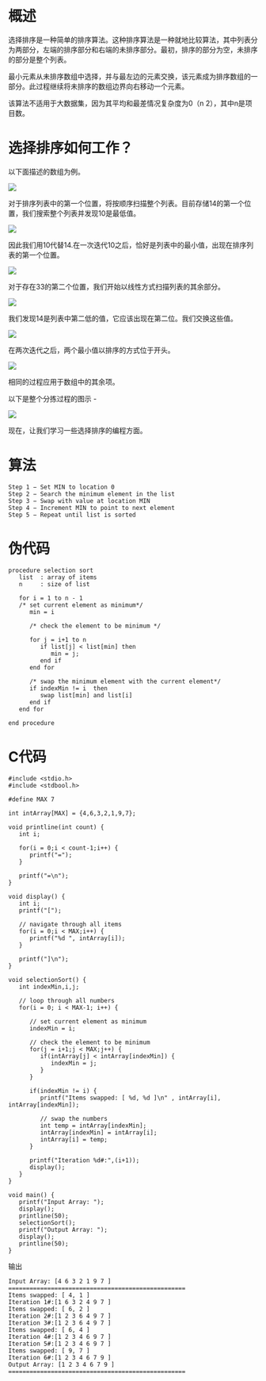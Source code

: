 # 概述
选择排序是一种简单的排序算法。这种排序算法是一种就地比较算法，其中列表分为两部分，左端的排序部分和右端的未排序部分。最初，排序的部分为空，未排序的部分是整个列表。

最小元素从未排序数组中选择，并与最左边的元素交换，该元素成为排序数组的一部分。此过程继续将未排序的数组边界向右移动一个元素。

该算法不适用于大数据集，因为其平均和最差情况复杂度为0（n 2），其中n是项目数。

# 选择排序如何工作？
以下面描述的数组为例。

![](./images/unsorted_array.jpg)

对于排序列表中的第一个位置，将按顺序扫描整个列表。目前存储14的第一个位置，我们搜索整个列表并发现10是最低值。

![](./images/selection_sort_1.jpg)

因此我们用10代替14.在一次迭代10之后，恰好是列表中的最小值，出现在排序列表的第一个位置。

![](./images/selection_sort_2.jpg)

对于存在33的第二个位置，我们开始以线性方式扫描列表的其余部分。

![](./images/selection_sort_3.jpg)

我们发现14是列表中第二低的值，它应该出现在第二位。我们交换这些值。

![](./images/selection_sort_4.jpg)

在两次迭代之后，两个最小值以排序的方式位于开头。

![](./images/selection_sort_5.jpg)

相同的过程应用于数组中的其余项。

以下是整个分拣过程的图示 -

![](./images/selection_sort.jpg)

现在，让我们学习一些选择排序的编程方面。

# 算法
```
Step 1 − Set MIN to location 0
Step 2 − Search the minimum element in the list
Step 3 − Swap with value at location MIN
Step 4 − Increment MIN to point to next element
Step 5 − Repeat until list is sorted
```
# 伪代码
```
procedure selection sort 
   list  : array of items
   n     : size of list

   for i = 1 to n - 1
   /* set current element as minimum*/
      min = i    
  
      /* check the element to be minimum */

      for j = i+1 to n 
         if list[j] < list[min] then
            min = j;
         end if
      end for

      /* swap the minimum element with the current element*/
      if indexMin != i  then
         swap list[min] and list[i]
      end if
   end for
	
end procedure

```
# C代码
```
#include <stdio.h>
#include <stdbool.h>

#define MAX 7

int intArray[MAX] = {4,6,3,2,1,9,7};

void printline(int count) {
   int i;
	
   for(i = 0;i < count-1;i++) {
      printf("=");
   }
	
   printf("=\n");
}

void display() {
   int i;
   printf("[");
	
   // navigate through all items 
   for(i = 0;i < MAX;i++) {
      printf("%d ", intArray[i]);
   }
	
   printf("]\n");
}

void selectionSort() {
   int indexMin,i,j;
	
   // loop through all numbers 
   for(i = 0; i < MAX-1; i++) { 
	
      // set current element as minimum 
      indexMin = i;
		
      // check the element to be minimum 
      for(j = i+1;j < MAX;j++) {
         if(intArray[j] < intArray[indexMin]) {
            indexMin = j;
         }
      }

      if(indexMin != i) {
         printf("Items swapped: [ %d, %d ]\n" , intArray[i], intArray[indexMin]); 
			
         // swap the numbers 
         int temp = intArray[indexMin];
         intArray[indexMin] = intArray[i];
         intArray[i] = temp;
      }          

      printf("Iteration %d#:",(i+1));
      display();
   }
}  

void main() {
   printf("Input Array: ");
   display();
   printline(50);
   selectionSort();
   printf("Output Array: ");
   display();
   printline(50);
}

```

输出
```
Input Array: [4 6 3 2 1 9 7 ]
==================================================
Items swapped: [ 4, 1 ]
Iteration 1#:[1 6 3 2 4 9 7 ]
Items swapped: [ 6, 2 ]
Iteration 2#:[1 2 3 6 4 9 7 ]
Iteration 3#:[1 2 3 6 4 9 7 ]
Items swapped: [ 6, 4 ]
Iteration 4#:[1 2 3 4 6 9 7 ]
Iteration 5#:[1 2 3 4 6 9 7 ]
Items swapped: [ 9, 7 ]
Iteration 6#:[1 2 3 4 6 7 9 ]
Output Array: [1 2 3 4 6 7 9 ]
==================================================

```